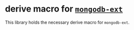 # derive macro for [`mongodb-ext`](../mongodb-ext)

This library holds the necessary derive macro for `mongodb-ext`.